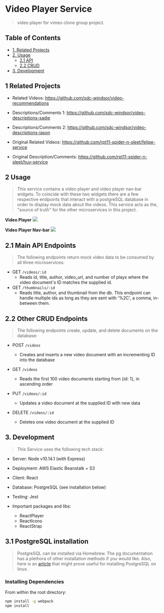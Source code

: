 # Video Player Service

> video player for vimeo clone group project.

## Table of Contents

- [1. Related Projects](#1-Related-Projects)
- [2. Usage](#2-Usage)
  - [2.1 API](#21-Main-API-Endpoints)
  - [2.2 CRUD](#22-Other-CRUD-Endpoints)
- [3. Development](#3-development)

## 1 Related Projects

  - Related Videos: https://github.com/sdc-windsor/video-recommendations
  - Descriptions/Comments 1: https://github.com/sdc-windsor/video-descriptions-sadie
  - Descriptions/Comments 2: https://github.com/sdc-windsor/video-descriptions-jason


  - Original Related Videos: https://github.com/rpt11-spider-n-sleet/felipe-service
  - Original Description/Comments: https://github.com/rpt11-spider-n-sleet/huy-service

## 2 Usage

> This service contains a video player and video player nav-bar widgets. To coincide with these two widgets there are a few respective endpoints that interact with a postgreSQL database in order to display mock data about the videos. This service acts as the, "source of truth" for the other microservices in this project.

**Video Player**
![](vidplayersmall.gif)

**Video Player Nav-bar**
![](VidNavSm.gif)

## 2.1 Main API Endpoints

> The following endpoints return mock video data to be consumed by all three microservices:

- GET `/videos/:id`
  - Reads id, title, author, video_url, and number of plays where the video document's ID matches the supplied id.
- GET `/thumbnails/:id`
  - Reads title, author, and thumbnail from the db. This endpoint can handle multiple ids as long as they are sent with '%2C', a comma, in-between them.

## 2.2 Other CRUD Endpoints

> The following endpoints create, update, and delete documents on the database:

- POST `/videos`
  - Creates and inserts a new video document with an incrementing ID into the database

- GET `/videos`
  - Reads the first 100 video documents starting from {id: 1}, in ascending order

- PUT `/videos/:id`
  - Updates a video document at the supplied ID with new data

- DELETE `/videos/:id`
  - Deletes one video document at the supplied ID


## 3. Development

> This Service uses the following tech stack:

- Server: Node v10.14.1 (with Express)
- Deployment: AWS Elastic Beanstalk + S3
- Client: React
- Database: PostgreSQL (see installation below)
- Testing: Jest

- Important packages and libs:
  - ReactPlayer
  - ReactIcons
  - ReactStrap

## 3.1 PostgreSQL installation

> PostgreSQL can be installed via Homebrew. The pg documentation has a plethora of other installation methods if you would like. Also, here is an [article](https://www.digitalocean.com/community/tutorials/how-to-install-and-use-postgresql-on-ubuntu-18-04) that might prove useful for installing PostgreSQL on linux.

### Installing Dependencies

From within the root directory:

```sh
npm install -g webpack
npm install
```

